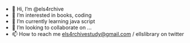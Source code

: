 - 👋 Hi, I’m @els4rchive
- 👀 I’m interested in books, coding
- 🌱 I’m currently learning java script
- 💞️ I’m looking to collaborate on ...
- 📫 How to reach me els4rchivestudy@gmail.com / ellslibrary on twitter

<!---
els4rchive/els4rchive is a ✨ special ✨ repository because its `README.md` (this file) appears on your GitHub profile.
You can click the Preview link to take a look at your changes.
--->
